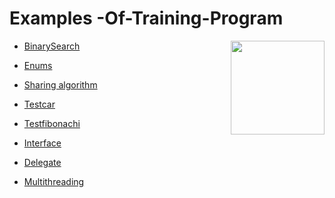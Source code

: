 # Examples   -Of-Training-Program





<img src="https://cloud.githubusercontent.com/assets/24522089/21962098/41a510c8-db36-11e6-95ef-eb392a0a1919.png" align="right" width="150px" height="150px" /> 

















* [BinarySearch] 

* [Enums]

* [Sharing algorithm]

*  [Testcar]

*  [Testfibonachi]

*  [Interface]

*  [Delegate]

*  [Multithreading]














[Multithreading]:https://github.com/lusinekh/Examples-Of-Training-Program/tree/master/Multithreading/Multithreading
[Delegate]:https://github.com/lusinekh/Examples-Of-Training-Program/tree/master/Delegate
[Interface]:https://github.com/lusinekh/Examples-Of-Training-Program/tree/master/Interface
[Testfibonachi]:https://github.com/lusinekh/Examples-Of-Training-Program/tree/master/Testfibonachi
[Testcar]:     https://github.com/lusinekh/Examples-Of-Training-Program/tree/master/Testcar
 [Sharing algorithm]:https://github.com/lusinekh/Examples-Of-Training-Program/tree/master/Sharing%20algorithm 
 [Enums]:        https://github.com/lusinekh/Examples-Of-Training-Program/tree/master/Enums
[BinarySearch]: https://github.com/lusinekh/Examples-Of-Training-Program/tree/master/BinarySearch
